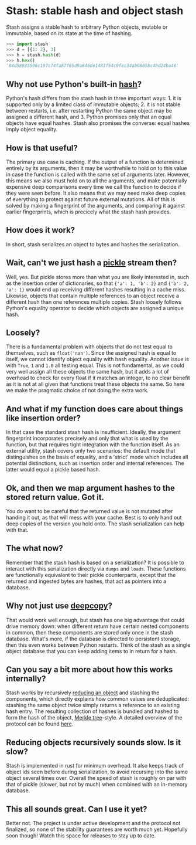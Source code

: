 # Stash: stable hash and object stash

Stash assigns a stable hash to arbitrary Python objects, mutable or immutable,
based on its state at the time of hashing.

```python
>>> import stash
>>> d = [{1: 2}, 3]
>>> h = stash.hash(d)
>>> h.hex()
'84d58933596c197c74fa87f65d9a646de1481f54c9fec34ab9805bc4bd24ba46'
```

## Why not use Python's built-in [hash](https://docs.python.org/3/library/functions.html#hash)?

Python's hash differs from the stash hash in three important ways: 1. it is
supported only by a limited class of immutable objects; 2. it is not stable
between restarts, i.e. after restarting Python the same object may be assigned
a different hash, and 3. Python promises only that an equal objects have equal
hashes. Stash also promises the converse: equal hashes imply object equality.

## How is that useful?

The primary use case is caching. If the output of a function is determined
entirely by its arguments, then it may be worthwhile to hold on to this value
in case the function is called with the same set of arguments later. However,
this means we also must hold on to all the arguments, and make potentially
expensive deep comparisons every time we call the function to decide if they
were seen before. It also means that we may need make deep copies of everything
to protect against future external mutations. All of this is solved by making a
fingerprint of the arguments, and comparing it against earlier fingerprints,
which is precicely what the stash hash provides.

## How does it work?

In short, stash serializes an object to bytes and hashes the serialization.

## Wait, can't we just hash a [pickle](https://docs.python.org/3/library/pickle.html) stream then?

Well, yes. But pickle stores more than what you are likely interested in, such
as the insertion order of dictionaries, so that `{'a': 1, 'b': 2}` and `{'b':
2, 'a': 1}` would end up receiving different hashes resulting in a cache miss.
Likewise, objects that contain multiple references to an object receive a
different hash than one references multiple copies. Stash loosely follows
Python's equality operator to decide which objects are assigned a unique hash.

## Loosely?

There is a fundamental problem with objects that do not test equal to
themselves, such as `float('nan')`. Since the assigned hash is equal to itself,
we cannot identify object equality with hash equality. Another issue is with
`True`, `1` and `1.0` all testing equal. This is not fundamental, as we could
very well assign all these objects the same hash, but it adds a lot of overhead
to check for every float if it matches an integer, to no clear benefit as it is
not at all given that functions treat these objects the same. So here we make
the pragmatic choice of not doing the extra work.

## And what if my function does care about things like insertion order?

In that case the standard stash hash is insufficient. Ideally, the argument
fingerprint incorporates precisely and only that what is used by the function,
but that requires tight integration with the function itself. As an external
utility, stash covers only two scenarios: the default mode that distinguishes
on the basis of equality, and a 'strict' mode which includes all potential
distinctions, such as insertion order and internal references. The latter would
equal a pickle based hash.

## Ok, and then we map argument hashes to the stored return value. Got it.

You do want to be careful that the returned value is not mutated after handing
it out, as that will mess with your cache. Best is to only hand out deep copies
of the version you hold onto. The stash serialization can help with that.

## The what now?

Remember that the stash hash is based on a serialization? It is possible to
interact with this serialization directly via `dumps` and `loads`. These
functions are functionally equivalent to their pickle counterparts, except that
the returned and ingested bytes are hashes, that act as pointers into a
database.

## Why not just use [deepcopy](https://docs.python.org/3/library/copy.html#copy.deepcopy)?

That would work well enough, but stash has one big advantage that could drive
memory down: when different return have certain nested components in common,
then these components are stored only once in the stash database. What's more,
if the database is directed to persistent storage, then this even works between
Python restarts. Think of the stash as a single object database that you can
keep adding items to in return for a hash.

## Can you say a bit more about how this works internally?

Stash works by recursively [reducing an
object](https://docs.python.org/3/library/pickle.html#object.__reduce__) and
stashing the components, which directly explains how common values are
deduplicated: stashing the same object twice simply returns a reference to an
existing hash entry. The resulting collection of hashes is bundled and hashed
to form the hash of the object, [Merkle
tree](https://en.wikipedia.org/wiki/Merkle_tree)-style. A detailed overview of
the protocol can be found [here](PROTOCOL.md).

## Reducing objects recursively sounds slow. Is it slow?

Stash is implemented in rust for minimum overhead. It also keeps track of
object ids seen before during serialization, to avoid recursing into the same
object several times over. Overall the speed of stash is roughly on par with
that of pickle (slower, but not by much) when combined with an in-memory
database.

## This all sounds great. Can I use it yet?

Better not. The project is under active development and the protocol not
finalized, so none of the stability guarantees are worth much yet. Hopefully
soon though! Watch this space for releases to stay up to date.
